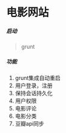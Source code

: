 # 电影网站

##### 启动
>grunt  

##### 功能
1. grunt集成自动重启  
2. 用户登录，注册  
3. 保持会话持久化  
4. 用户权限  
5. 电影评论  
6. 电影分类  
7. 豆瓣api同步
